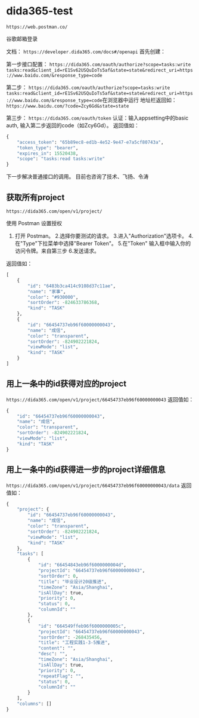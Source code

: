 # dida365-test

`https://web.postman.co/`

谷歌邮箱登录

文档：
`https://developer.dida365.com/docs#/openapi`
首先创建：

第一步接口配置：
`https://dida365.com/oauth/authorize?scope=tasks:write tasks:read&client_id=rE1Sv62USQuIoTs5af&state=state&redirect_uri=https://www.baidu.com/&response_type=code`


第二步：
`https://dida365.com/oauth/authorize?scope=tasks:write tasks:read&client_id=rE1Sv62USQuIoTs5af&state=state&redirect_uri=https://www.baidu.com/&response_type=code`在浏览器中运行
地址栏返回如：`https://www.baidu.com/?code=Zcy6Gd&state=state`



第三步：
`https://dida365.com/oauth/token`
认证：输入appsetting中的basic auth, 输入第二步返回的code（如Zcy6Gd）。
返回值如：
```python
{
    "access_token": "65b89ec8-ed1b-4e52-9e47-e7a5cf80743a",
    "token_type": "bearer",
    "expires_in": 15520438,
    "scope": "tasks:read tasks:write"
}
```

下一步解决普通接口的调用。
目前也咨询了技术、飞扬、令涛

## 获取所有project
`https://dida365.com/open/v1/project/`

使用 Postman 设置授权
1. 打开 Postman。
2.选择你要测试的请求。
3.进入"Authorization"选项卡。
4.在"Type"下拉菜单中选择"Bearer Token"。
5.在"Token" 输入框中输入你的访问令牌。来自第三步
6.发送请求。

返回值如：
```python
[
    {
        "id": "6483b3ca414c9108d37c11ae",
        "name": "家事",
        "color": "#930000",
        "sortOrder": -824633786368,
        "kind": "TASK"
    },
    {
        "id": "66454737eb96f60000000043",
        "name": "成信",
        "color": "transparent",
        "sortOrder": -824902221824,
        "viewMode": "list",
        "kind": "TASK"
    }
]
```

## 用上一条中的id获得对应的project
`https://dida365.com/open/v1/project/66454737eb96f60000000043`
返回值如：
```python
{
    "id": "66454737eb96f60000000043",
    "name": "成信",
    "color": "transparent",
    "sortOrder": -824902221824,
    "viewMode": "list",
    "kind": "TASK"
}
```
## 用上一条中的id获得进一步的project详细信息
`https://dida365.com/open/v1/project/66454737eb96f60000000043/data`
返回值如：
```python
{
    "project": {
        "id": "66454737eb96f60000000043",
        "name": "成信",
        "color": "transparent",
        "sortOrder": -824902221824,
        "viewMode": "list",
        "kind": "TASK"
    },
    "tasks": [
        {
            "id": "66454843eb96f6000000004d",
            "projectId": "66454737eb96f60000000043",
            "sortOrder": 0,
            "title": "毕业设计20级推进",
            "timeZone": "Asia/Shanghai",
            "isAllDay": true,
            "priority": 0,
            "status": 0,
            "columnId": ""
        },
        {
            "id": "664549ffeb96f6000000005c",
            "projectId": "66454737eb96f60000000043",
            "sortOrder": -268435456,
            "title": "工程实践1-3-5推进",
            "content": "",
            "desc": "",
            "timeZone": "Asia/Shanghai",
            "isAllDay": true,
            "priority": 0,
            "repeatFlag": "",
            "status": 0,
            "columnId": ""
        }
    ],
    "columns": []
}
```
